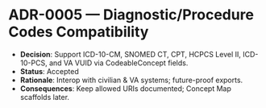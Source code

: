 # ADR-0005 — Diagnostic/Procedure Codes Compatibility

- **Decision**: Support ICD-10-CM, SNOMED CT, CPT, HCPCS Level II, ICD-10-PCS, and VA VUID via CodeableConcept fields.
- **Status**: Accepted
- **Rationale**: Interop with civilian & VA systems; future-proof exports.
- **Consequences**: Keep allowed URIs documented; Concept Map scaffolds later.
